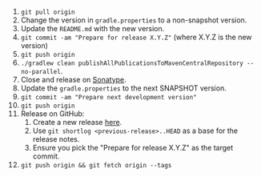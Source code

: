 1. `git pull origin`
2. Change the version in `gradle.properties` to a non-snapshot version.
3. Update the `README.md` with the new version.
4. `git commit -am "Prepare for release X.Y.Z"` (where X.Y.Z is the new version)
5. `git push origin`
6. `./gradlew clean publishAllPublicationsToMavenCentralRepository --no-parallel`.
7. Close and release on [Sonatype](https://oss.sonatype.org/#stagingRepositories).
8. Update the `gradle.properties` to the next SNAPSHOT version.
9. `git commit -am "Prepare next development version"`
10. `git push origin`
11. Release on GitHub:
    1. Create a new release [here](https://github.com/ansman/kotshi/releases/new).
    2. Use `git shortlog <previous-release>..HEAD` as a base for the release notes.
    3. Ensure you pick the "Prepare for release X.Y.Z" as the target commit.
12. `git push origin && git fetch origin --tags`